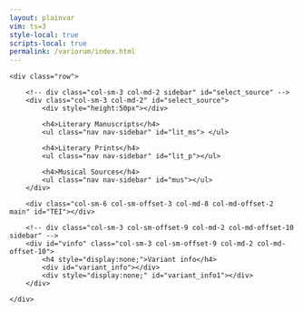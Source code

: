 ```yaml
---
layout: plainvar
vim: ts=3
style-local: true
scripts-local: true
permalink: /variorum/index.html
---
```


<div class="container-fluid">


	<div class="row">

		<!-- div class="col-sm-3 col-md-2 sidebar" id="select_source" -->
		<div class="col-sm-3 col-md-2" id="select_source">
			<div style="height:50px"></div>

			<h4>Literary Manuscripts</h4>
			<ul class="nav nav-sidebar" id="lit_ms"> </ul>

			<h4>Literary Prints</h4>
			<ul class="nav nav-sidebar" id="lit_p"></ul>

			<h4>Musical Sources</h4>
			<ul class="nav nav-sidebar" id="mus"></ul>
		</div>

		<div class="col-sm-6 col-sm-offset-3 col-md-8 col-md-offset-2 main" id="TEI"></div>

		<!-- div class="col-sm-3 col-sm-offset-9 col-md-2 col-md-offset-10 sidebar" -->
		<div id="vinfo" class="col-sm-3 col-sm-offset-9 col-md-2 col-md-offset-10">
			<h4 style="display:none;">Variant info</h4>
			<div id="variant_info"></div>
			<div style="display:none;" id="variant_info1"></div>
		</div>

	</div>
</div>


<script>


function adjustVariants() {

	var active = document.querySelector("tei-seg.variant.active");
	var cleanactive = "";
	if (active) {
		active = active.textContent;
		cleanactive = cleanText(active);
	} else {
		active = null;
		cleanactive = null;
	}

	var newroot = document.querySelector("#variant_info");
	var root = document.querySelector("div#variant_info1");
	if (!root) {
		console.log("NO VARIANT INFO");
		if (newroot) {
			newroot.innerHTML = "";
		} 
		return;
	}
	var divs = root.querySelectorAll("div");
	if (divs.length == 0) {
		console.log("DID NOT FIND ANY DIFFs in DIV");
		if (newroot) {
			newroot.innerHTML = "";
		} 
		return;
	}
	console.log("DIVS", divs);
	var data = [];
	var ps;
	var i;
	var sources;
	var pieces;
	for (i=0; i<divs.length; i++) {
		data[i] = {};
		ps = divs[i].querySelectorAll("p.variant_text");
		if (ps.length == 0) {
			continue;
		}
		data[i].variant_text = [];
		var value = ps[0].textContent;
		// Remove punctuation at the end of the string
		value = value.replace(/[:;,.?!]\s*$/, "");
		data[i].variant_text.push(value);
		data[i].compare_text = cleanText(value);
		ps = divs[i].querySelector("p");
		if (!ps) {
			continue;
		}
		
		data[i].sources = extractSourceList(ps.innerHTML);
		
	}
	data = mergeSimilarVariants(data);
	content = createContent(data, cleanactive, active);
	newroot = document.querySelector("#variant_info");
	if (newroot) {
		console.log("UPDATING OUTPUT");
		newroot.innerHTML = content;
	} else {
		console.log("CANNOT FIND #variant_info");
	}
	console.log("OUTPUT data = ", data);
}



//////////////////////////////
//
// addVariant --
//

function addVariant(list1, list2) {
console.log("LIST1", list1, "LIST2", list2);
	var found;
	var i;
	var j;
	var output = [];
	for (i=0; i<list1.length; i++) {
		output.push(list1[i]);
	}

	for (i=0; i<list2.length; i++) {
		found = 0;
		for (j=0; j<list1.length; j++) {
			if (list1[j] === list2[i]) {
				found = 1;
				break;
			}
		}
		if (!found) {
			output.push(list2[i]);
		}
	}
	output = output.sort(function(a, b) { 
		return a.toLowerCase().localeCompare(b.toLowerCase(),  'en')});
	return output;
}



//////////////////////////////
//
// extractSourceList --
//

function extractSourceList(text) {
	//	pieces = text.split(/\s*,\s*/);
	var matches = text.match(/(?<=\/source\/)([^"]+)(?=">)/g);
	if (!matches) {
		return [];
	}
	var output = matches;
	return output;
}



//////////////////////////////
//
// createContent --
//

function createContent(data, cleanactive, rawactive) {
	var output = "";
	var newdata = data.sort(function(a, b) {
		var testingA = a.compare_text;
		var testingB = b.compare_text;
		if (testingA == cleanactive) {
			return +1;
		}
		if (testingB == cleanactive) {
			return +1;
		}
		return compareSources(a.sources[0], b.sources[0]);
	});

	var start = 0;
	output += "<h1>Concordances</h1>";
	if (newdata[start].compare_text == cleanactive) {
		output += createEntryText(newdata[0], cleanactive, rawactive);
		start++;
	} else {
		output += "<h2>None</h2>";
		output += "<hr/>";
	}

	output += "<h1>Variants</h1> ";

	if (start == newdata.length) {
		output += "<h2>None</h2>";
	} else {
		for (var i=start; i<newdata.length; i++) {
			output += createEntryText(newdata[i], cleanactive, rawactive);
		}
	}
	return output;
}




//////////////////////////////
//
// createEntryText --
//

function createEntryText(entry, cleanactive, rawactive) {
	var output = "";
	output += "<div>";
	output += "<p>";
	output += createSourceList(entry.sources);
	output += "</p>";
	output += "<p class='variant_text'>";
	output += createVariantText(entry.variant_text, cleanactive, rawactive);
	output += "</p>";
	output += "<hr/>";
	output += "</div>";
	return output;
}



//////////////////////////////
//
// createSourceList --
//


function createSourceList(list) {
	var newlist = sortSourceList(list);
	var clist = compactList(newlist);
	var output = "";
	for (var i=0; i<clist.length; i++) {
		output += clist[i];
		if (i < clist.length - 1) {
			output += ", ";
		}
	}
	return output;
}



//////////////////////////////
//
// compactList --
//

function compactList(list) {
	var output = [];
	var matches;
	var entry;
	var testp;;
	var name;
	var abbr;
	var nabbr;
	var previous = "";
	for (var i=0; i<list.length; i++) {
		matches = list[i].match(/^(T[a-z][a-z]\d+[a-z]+)-(.*)/)
		if (matches) {
			testp = matches[1];
			name = matches[2];
			matches = name.match(/^([A-Z])/);
			if (matches) {
				abbr = matches[1];
			} else {
				abbr = "X";
			}
			matches = name.match(/_(.*)/);
			if (matches) {
				nabbr = matches[1];
			} else {
				nabbr = "";
			}
			if (testp === previous) {
				entry = output[output.length-1];
				entry += "<a href='#/source/" + list[i] + "'>";
				entry += abbr;
				if (nabbr) {
					entry += "<sub>" + nabbr + "</sub>";
				}
				entry += "</a>";
				output[output.length-1] = entry;
			} else {
				entry = testp + ":";
				entry += "<a href='#/source/" + list[i] + "'>";
				entry += abbr;
				if (nabbr) {
					entry += "<sub>" + nabbr + "</sub>";
				}
				entry += "</a>";
				output.push(entry);
			}
			previous = testp;
		} else {
			entry = "<a href'#/source/" + list[i] + "'>" + list[i] + "</a>";
			output.push(entry);
		}
	}

	return output;
}



//////////////////////////////
//
// sortSourceList --
//

function sortSourceList(list) {
	return list.sort(function(a, b) { return compareSources(a, b); });
}


//////////////////////////////
//
// compareSources --
//

function compareSources(a, b) {
		var atype = 0;
		var btype = 0;

		if (a.match(/^S\d+$/)) {
			atype = 2;
		} else if (a.match(/^T[a-z]{2}\d+/)) {
			atype = 3;
		} else {
			atype = 1;
		}

		if (b.match(/^S\d+$/)) {
			btype = 2;
		} else if (b.match(/^T[a-z]{2}\d+/)) {
			btype = 3;
		} else {
			btype = 1;
		}

		if (atype > btype) {
			return +1;
		} else if (atype < btype) {
			return -1;
		}

		var matchesA = a.match(/^(T[a-z][a-z]\d+[a-z]+)-(.*)/);
		var matchesB = b.match(/^(T[a-z][a-z]\d+[a-z]+)-(.*)/);
		if (matchesA && matchesB) {
			var idA = matchesA[1];
			var idB = matchesB[1];
			if (idA > idB) {
				return 1;
			} else if (idA < idB) {
				return -1;
			}
			// the IDs are the same so sort by instrument;
			var nameA = matchesA[1];
			var nameB = matchesB[1];
			var testA = 0;
			var testB = 0;

			if      (nameA.match(/Cant/i))    { testA = 1; }
			else if (nameA.match(/Alt/i))     { testA = 2; }
			else if (nameA.match(/Tenor/i))   { testA = 3; }
			else if (nameA.match(/Bass/i))    { testA = 4; }
			else if (nameA.match(/Quint/i))   { testA = 5; }
			else if (nameA.match(/Sest/i))    { testA = 6; }
			else if (nameA.match(/Sept/i))    { testA = 7; }
			else if (nameA.match(/Ott/i))     { testA = 8; }
			else if (nameA.match(/Non/i))     { testA = 9; }
			else if (nameA.match(/^Deci/i))   { testA = 10; }
			matchesA = nameA.match(/_(\d)/);
			if (matchesA) {
				testA += parseInt(matchesA[1])/10.0;
			}
			// 11 and 12 also in one case

			if      (nameB.match(/Cant/i))    { testB = 1; }
			else if (nameB.match(/Alt/i))     { testB = 2; }
			else if (nameB.match(/Tenor/i))   { testB = 3; }
			else if (nameB.match(/Bass/i))    { testB = 4; }
			else if (nameB.match(/Quint/i))   { testB = 5; }
			else if (nameB.match(/Sest/i))    { testB = 6; }
			else if (nameB.match(/Sept/i))    { testB = 7; }
			else if (nameB.match(/Ott/i))     { testB = 8; }
			else if (nameB.match(/Non/i))     { testB = 9; }
			else if (nameB.match(/^Deci/i))   { testB = 10; }
			matchesB = nameB.match(/_(\d)/);
			if (matchesB) {
				testB += parseInt(matchesB[1])/10.0;
			}
			// 11 and 12 also in one case

			if (testA > testB) { return 1; }
			if (testA < testB) { return -1; }
			return 0;
		}

		var pmatchA = a.match(/^S(\d+)/);
		var pmatchB = a.match(/^S(\d+)/);
		if (pmatchA && pmatchB) {
			var valueA = parseInt(pmatchA[1]);
			var valueB = parseInt(pmatchB[1]);
			if (valueA < valueB) {
				return -1;
			} else if (valueA < valueB) {
				return +1;
			} else {
				return 0;
			}
		}

		return a.localeCompare(b);
	}




//////////////////////////////
//
// createVariantText --
//

function createVariantText(list, cleanactive, rawactive) {
	var output = "";
	var testing;
	var best = "";
	var i;

	// display exact match:
	for (i=0; i<list.length; i++) {
		if (list[i] === rawactive) {
			output += "<span class='variant active'>";
			output += list[i];
			output += "</span>";
			output += "<br/>";
		}
	}

	// display non-exact matches:
	for (i=0; i<list.length; i++) {
		if (list[i] === rawactive) {
			continue;
		}
		testing = cleanText(list[i]);
		if (testing === cleanactive) {
			output += "<span class='variant active'>";
			output += list[i];
			output += "</span>";
		} else {
			output += list[i];
		}
		if (i < list.length - 1) {
			output += "<br/>";
		}	
	}

	return output;
}


var observer = new MutationObserver(adjustVariants);
var node = document.querySelector("div#variant_info1");
if (node) {
	console.log("OBSERVING NODE", node);
	observer.observe(node, { childList: true, subtree: true })
} else {
	console.log("NODE IS ", node);
}



//////////////////////////////
//
// mergeSimilarVariants --
//

function mergeSimilarVariants(data) {
	var entries = {};
	var i;
	var id;

	for (i=0; i<data.length; i++) {
		id = data[i].compare_text;
		if (!entries[id]) {
			entries[id] = data[i];
			continue;
		}
		console.log("MERGING", data[i].variant_text[0], "WITH", id);
		entries[id] = mergeEntries(entries[id], data[i]);
	}
	var keys = Object.keys(entries);
	var output = [];
	for (i=0; i<keys.length; i++) {
		output[i] = entries[keys[i]];
	}
	return output;
}



//////////////////////////////
//
// mergeEntries --
//

function mergeEntries(obj1, obj2) {
	// obj1.variant_text = obj1.variant_text.concat(obj2.variant_text);
	obj1.variant_text = addVariant(obj1.variant_text, obj2.variant_text);
	obj1.sources = obj1.sources.concat(obj2.sources);
	return obj1;
}



//////////////////////////////
//
// cleanText -- Remvoe punctionation
//

function cleanText(text) {
	text = text.toLowerCase();
	text = text.replace(/ & /g, " e ");   // &  => e
	text = text.replace(/\bet\b/g, "e");  // et => e

	text = text.replace(/é/g, "e");
	text = text.replace(/è/g, "e");
	text = text.replace(/ó/g, "o");
	text = text.replace(/ò/g, "o");
	text = text.replace(/í/g, "i");
	text = text.replace(/ì/g, "i");
	text = text.replace(/ú/g, "u");
	text = text.replace(/ù/g, "u");
	text = text.replace(/á/g, "a");
	text = text.replace(/à/g, "a");

	text = text.replace(/[^A-Za-z'<>]/g, " ");
	text = text.replace(/\s+/g, " ");
	text = text.replace(/^\s+/, "");
	text = text.replace(/\s+$/, "");

	text = text.replace(/[^\w\s]|(.)(?=\1)/gi, "");

	return text;
}



</script>


